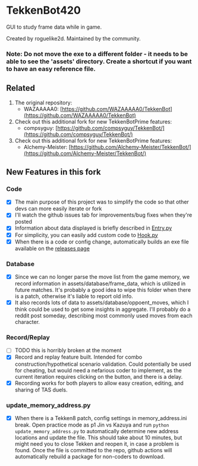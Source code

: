 # TekkenBot420

GUI to study frame data while in game.

Created by roguelike2d. Maintained by the community.

### Note: Do not move the exe to a different folder - it needs to be able to see the 'assets' directory. Create a shortcut if you want to have an easy reference file.

## Related

1. The original repository:
   - WAZAAAAA0: [https://github.com/WAZAAAAA0/TekkenBot](https://github.com/WAZAAAAA0/TekkenBot)
2. Check out this additional fork for new TekkenBotPrime features:
   - compsyguy: [https://github.com/compsyguy/TekkenBot/](https://github.com/compsyguy/TekkenBot/)
3. Check out this additional fork for new TekkenBotPrime features:
   - Alchemy-Meister: [https://github.com/Alchemy-Meister/TekkenBot/](https://github.com/Alchemy-Meister/TekkenBot/)

## New Features in this fork

### Code

- [x] The main purpose of this project was to simplify the code so that other devs can more easily iterate or fork
- [x] I'll watch the github issues tab for improvements/bug fixes when they're posted
- [x] Information about data displayed is briefly described in [Entry.py](https://github.com/dcep93/TekkenBot/blob/master/TekkenBot420/src/frame_data/Entry.py)
- [x] For simplicity, you can easily add custom code to [Hook.py](https://github.com/dcep93/TekkenBot/blob/master/TekkenBot420/src/frame_data/Hook.py)
- [x] When there is a code or config change, automatically builds an exe file available on the [releases page](https://github.com/dcep93/TekkenBot/releases)

### Database

- [x] Since we can no longer parse the move list from the game memory, we record information in assets/database/frame_data, which is utilized in future matches. It's probably a good idea to wipe this folder when there is a patch, otherwise it's liable to report old info.
- [x] It also records lots of data to assets/database/oppoent_moves, which I think could be used to get some insights in aggregate. I'll probably do a reddit post someday, describing most commonly used moves from each character.

### Record/Replay

- [ ] TODO this is horribly broken at the moment
- [x] Record and replay feature built. Intended for combo construction/hypothetical scenario validation. Could potentially be used for cheating, but would need a nefarious coder to implement, as the current iteration requires clicking on the button, and there is a delay.
- [x] Recording works for both players to allow easy creation, editing, and sharing of TAS duels.

### update_memory_address.py

- [x] When there is a Tekken8 patch, config settings in memory_address.ini break. Open practice mode as p1 Jin vs Kazuya and run `python update_memory_address.py` to automatically determine new address locations and update the file. This should take about 10 minutes, but might need you to close Tekken and reopen it, in case a problem is found. Once the file is committed to the repo, github actions will automatically rebuild a package for non-coders to download.

